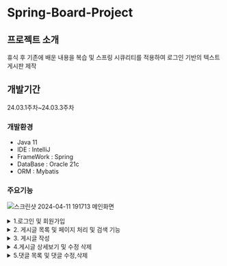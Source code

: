 # Spring-Board-Project 

## 프로젝트 소개
휴식 후 기존에 배운 내용을 복습 및 
스프링 시큐리티를 적용하여 로그인 기반의 
텍스트 게시판 제작


## 개발기간 
24.03.1주차~24.03.3주차

### 개발환경

- Java 11
- IDE : IntelliJ
- FrameWork : Spring
- DataBase : Oracle 21c
- ORM : Mybatis


### 주요기능

![스크린샷 2024-04-11 191713](https://github.com/acbine/JSPBoard/assets/145634613/d1d3d29e-5171-4cef-b493-4141bbfe535a)
메인화면

<details>
  <summary>1.로그인 및 회원가입</summary>
</details>

<details>
  <summary>2. 게시글 목록 및 페이지 처리 및 검색 기능 </summary>
</details>

<details>
  <summary>3. 게시글 작성 </summary>
</details>

<details>
  <summary>4.게시글 상세보기 및 수정 삭제 </summary>
</details>

<details>
  <summary>5.댓글 목록 및 댓글 수정,삭제</summary>
</details>
